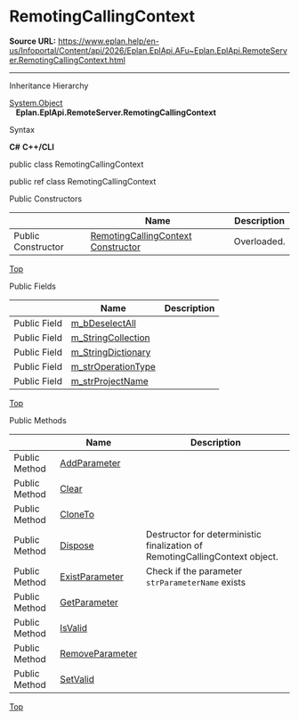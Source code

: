 # RemotingCallingContext

**Source URL:** https://www.eplan.help/en-us/Infoportal/Content/api/2026/Eplan.EplApi.AFu~Eplan.EplApi.RemoteServer.RemotingCallingContext.html

---

Inheritance Hierarchy

[System.Object](#)  
   **Eplan.EplApi.RemoteServer.RemotingCallingContext**

Syntax

**C#**
**C++/CLI**


public class RemotingCallingContext

public ref class RemotingCallingContext

Public Constructors

|  | Name | Description |
| --- | --- | --- |
| Public Constructor | [RemotingCallingContext Constructor](Eplan.EplApi.AFu~Eplan.EplApi.RemoteServer.RemotingCallingContext~_ctor.html) | Overloaded. |

[Top](#top)

Public Fields

|  | Name | Description |
| --- | --- | --- |
| Public Field | [m\_bDeselectAll](Eplan.EplApi.AFu~Eplan.EplApi.RemoteServer.RemotingCallingContext~m_bDeselectAll.html) |  |
| Public Field | [m\_StringCollection](Eplan.EplApi.AFu~Eplan.EplApi.RemoteServer.RemotingCallingContext~m_StringCollection.html) |  |
| Public Field | [m\_StringDictionary](Eplan.EplApi.AFu~Eplan.EplApi.RemoteServer.RemotingCallingContext~m_StringDictionary.html) |  |
| Public Field | [m\_strOperationType](Eplan.EplApi.AFu~Eplan.EplApi.RemoteServer.RemotingCallingContext~m_strOperationType.html) |  |
| Public Field | [m\_strProjectName](Eplan.EplApi.AFu~Eplan.EplApi.RemoteServer.RemotingCallingContext~m_strProjectName.html) |  |

[Top](#top)

Public Methods

|  | Name | Description |
| --- | --- | --- |
| Public Method | [AddParameter](Eplan.EplApi.AFu~Eplan.EplApi.RemoteServer.RemotingCallingContext~AddParameter.html) |  |
| Public Method | [Clear](Eplan.EplApi.AFu~Eplan.EplApi.RemoteServer.RemotingCallingContext~Clear.html) |  |
| Public Method | [CloneTo](Eplan.EplApi.AFu~Eplan.EplApi.RemoteServer.RemotingCallingContext~CloneTo.html) |  |
| Public Method | [Dispose](Eplan.EplApi.AFu~Eplan.EplApi.RemoteServer.RemotingCallingContext~Dispose().html) | Destructor for deterministic finalization of RemotingCallingContext object. |
| Public Method | [ExistParameter](Eplan.EplApi.AFu~Eplan.EplApi.RemoteServer.RemotingCallingContext~ExistParameter.html) | Check if the parameter `strParameterName` exists |
| Public Method | [GetParameter](Eplan.EplApi.AFu~Eplan.EplApi.RemoteServer.RemotingCallingContext~GetParameter.html) |  |
| Public Method | [IsValid](Eplan.EplApi.AFu~Eplan.EplApi.RemoteServer.RemotingCallingContext~IsValid.html) |  |
| Public Method | [RemoveParameter](Eplan.EplApi.AFu~Eplan.EplApi.RemoteServer.RemotingCallingContext~RemoveParameter.html) |  |
| Public Method | [SetValid](Eplan.EplApi.AFu~Eplan.EplApi.RemoteServer.RemotingCallingContext~SetValid.html) |  |

[Top](#top)
